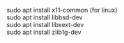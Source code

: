 sudo apt install x11-common (for linux)<br>
sudo apt install libbsd-dev<br>
sudo apt install libxext-dev<br>
sudo apt install zlib1g-dev<br>
